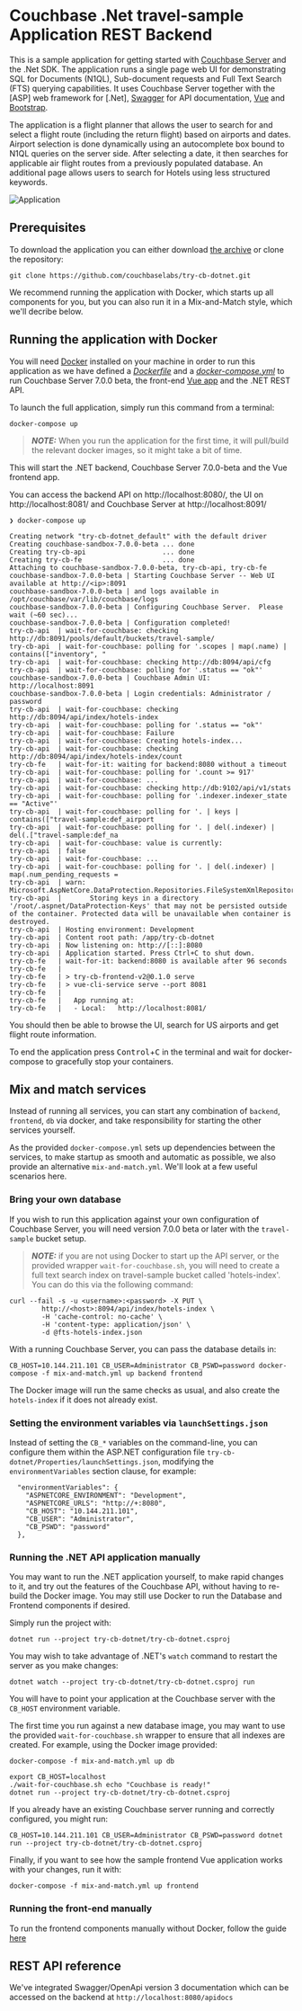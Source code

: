 # Couchbase .Net travel-sample Application REST Backend

This is a sample application for getting started with [Couchbase Server] and the .Net SDK.
The application runs a single page web UI for demonstrating SQL for Documents (N1QL), Sub-document requests and Full Text Search (FTS) querying capabilities.
It uses Couchbase Server together with the [ASP] web framework for [.Net], [Swagger] for API documentation, [Vue] and [Bootstrap].

The application is a flight planner that allows the user to search for and select a flight route (including the return flight) based on airports and dates.
Airport selection is done dynamically using an autocomplete box bound to N1QL queries on the server side. After selecting a date, it then searches
for applicable air flight routes from a previously populated database. An additional page allows users to search for Hotels using less structured keywords.

![Application](app.png)


## Prerequisites

To download the application you can either download [the archive](https://github.com/couchbaselabs/try-cb-dotnet/archive/master.zip) or clone the repository:

    git clone https://github.com/couchbaselabs/try-cb-dotnet.git

We recommend running the application with Docker, which starts up all components for you,
but you can also run it in a Mix-and-Match style, which we'll decribe below.


## Running the application with Docker

You will need [Docker](https://docs.docker.com/get-docker/) installed on your machine in order to run this application as we have defined a [_Dockerfile_](Dockerfile) and a [_docker-compose.yml_](docker-compose.yml) to run Couchbase Server 7.0.0 beta, the front-end [Vue app](https://github.com/couchbaselabs/try-cb-frontend-v2.git) and the .NET REST API.

To launch the full application, simply run this command from a terminal:

    docker-compose up

> **_NOTE:_** When you run the application for the first time, it will pull/build the relevant docker images, so it might take a bit of time.

This will start the .NET backend, Couchbase Server 7.0.0-beta and the Vue frontend app.

You can access the backend API on http://localhost:8080/, the UI on
http://localhost:8081/ and Couchbase Server at http://localhost:8091/

    ❯ docker-compose up

    Creating network "try-cb-dotnet_default" with the default driver
    Creating couchbase-sandbox-7.0.0-beta ... done
    Creating try-cb-api                   ... done
    Creating try-cb-fe                    ... done
    Attaching to couchbase-sandbox-7.0.0-beta, try-cb-api, try-cb-fe
    couchbase-sandbox-7.0.0-beta | Starting Couchbase Server -- Web UI available at http://<ip>:8091
    couchbase-sandbox-7.0.0-beta | and logs available in /opt/couchbase/var/lib/couchbase/logs
    couchbase-sandbox-7.0.0-beta | Configuring Couchbase Server.  Please wait (~60 sec)...
    couchbase-sandbox-7.0.0-beta | Configuration completed!
    try-cb-api  | wait-for-couchbase: checking http://db:8091/pools/default/buckets/travel-sample/
    try-cb-api  | wait-for-couchbase: polling for '.scopes | map(.name) | contains(["inventory", "
    try-cb-api  | wait-for-couchbase: checking http://db:8094/api/cfg
    try-cb-api  | wait-for-couchbase: polling for '.status == "ok"'
    couchbase-sandbox-7.0.0-beta | Couchbase Admin UI: http://localhost:8091
    couchbase-sandbox-7.0.0-beta | Login credentials: Administrator / password
    try-cb-api  | wait-for-couchbase: checking http://db:8094/api/index/hotels-index
    try-cb-api  | wait-for-couchbase: polling for '.status == "ok"'
    try-cb-api  | wait-for-couchbase: Failure
    try-cb-api  | wait-for-couchbase: Creating hotels-index...
    try-cb-api  | wait-for-couchbase: checking http://db:8094/api/index/hotels-index/count
    try-cb-fe   | wait-for-it: waiting for backend:8080 without a timeout
    try-cb-api  | wait-for-couchbase: polling for '.count >= 917'
    try-cb-api  | wait-for-couchbase: ...
    try-cb-api  | wait-for-couchbase: checking http://db:9102/api/v1/stats
    try-cb-api  | wait-for-couchbase: polling for '.indexer.indexer_state == "Active"'
    try-cb-api  | wait-for-couchbase: polling for '. | keys | contains(["travel-sample:def_airport
    try-cb-api  | wait-for-couchbase: polling for '. | del(.indexer) | del(.["travel-sample:def_na
    try-cb-api  | wait-for-couchbase: value is currently:
    try-cb-api  | false
    try-cb-api  | wait-for-couchbase: ...
    try-cb-api  | wait-for-couchbase: polling for '. | del(.indexer) | map(.num_pending_requests =
    try-cb-api  | warn: Microsoft.AspNetCore.DataProtection.Repositories.FileSystemXmlRepository[60]
    try-cb-api  |       Storing keys in a directory '/root/.aspnet/DataProtection-Keys' that may not be persisted outside of the container. Protected data will be unavailable when container is destroyed.
    try-cb-api  | Hosting environment: Development
    try-cb-api  | Content root path: /app/try-cb-dotnet
    try-cb-api  | Now listening on: http://[::]:8080
    try-cb-api  | Application started. Press Ctrl+C to shut down.
    try-cb-fe   | wait-for-it: backend:8080 is available after 96 seconds
    try-cb-fe   |
    try-cb-fe   | > try-cb-frontend-v2@0.1.0 serve
    try-cb-fe   | > vue-cli-service serve --port 8081
    try-cb-fe   |
    try-cb-fe   |   App running at:
    try-cb-fe   |   - Local:   http://localhost:8081/

You should then be able to browse the UI, search for US airports and get flight
route information.

To end the application press <kbd>Control</kbd>+<kbd>C</kbd> in the terminal
and wait for docker-compose to gracefully stop your containers.


## Mix and match services

Instead of running all services, you can start any combination of `backend`,
`frontend`, `db` via docker, and take responsibility for starting the other
services yourself.

As the provided `docker-compose.yml` sets up dependencies between the services,
to make startup as smooth and automatic as possible, we also provide an
alternative `mix-and-match.yml`. We'll look at a few useful scenarios here.

### Bring your own database

If you wish to run this application against your own configuration of Couchbase
Server, you will need version 7.0.0 beta or later with the `travel-sample`
bucket setup.

> **_NOTE:_** if you are not using Docker to start up the API server, or the
> provided wrapper `wait-for-couchbase.sh`, you will need to create a full text
> search index on travel-sample bucket called 'hotels-index'. You can do this
> via the following command:

    curl --fail -s -u <username>:<password> -X PUT \
            http://<host>:8094/api/index/hotels-index \
            -H 'cache-control: no-cache' \
            -H 'content-type: application/json' \
            -d @fts-hotels-index.json

With a running Couchbase Server, you can pass the database details in:

    CB_HOST=10.144.211.101 CB_USER=Administrator CB_PSWD=password docker-compose -f mix-and-match.yml up backend frontend

The Docker image will run the same checks as usual, and also create the
`hotels-index` if it does not already exist.

### Setting the environment variables via `launchSettings.json`

Instead of setting the `CB_*` variables on the command-line, you can configure them within the ASP.NET configuration file
`try-cb-dotnet/Properties/launchSettings.json`, modifying the `environmentVariables` section clause, for example:

      "environmentVariables": {
        "ASPNETCORE_ENVIRONMENT": "Development",
        "ASPNETCORE_URLS": "http://+:8080",
        "CB_HOST": "10.144.211.101",
        "CB_USER": "Administrator",
        "CB_PSWD": "password"
      },

### Running the .NET API application manually

You may want to run the .NET application yourself, to make rapid changes to it,
and try out the features of the Couchbase API, without having to re-build the Docker
image. You may still use Docker to run the Database and Frontend components if desired.

Simply run the project with:

    dotnet run --project try-cb-dotnet/try-cb-dotnet.csproj

You may wish to take advantage of .NET's `watch` command to restart the server as you make changes:

    dotnet watch --project try-cb-dotnet/try-cb-dotnet.csproj run

You will have to point your application at the Couchbase server with the
`CB_HOST` environment variable.

The first time you run against a new database image, you may want to use the provided
`wait-for-couchbase.sh` wrapper to ensure that all indexes are created.
For example, using the Docker image provided:

    docker-compose -f mix-and-match.yml up db

    export CB_HOST=localhost
    ./wait-for-couchbase.sh echo "Couchbase is ready!"
    dotnet run --project try-cb-dotnet/try-cb-dotnet.csproj

If you already have an existing Couchbase server running and correctly configured, you might run:

    CB_HOST=10.144.211.101 CB_USER=Administrator CB_PSWD=password dotnet run --project try-cb-dotnet/try-cb-dotnet.csproj

Finally, if you want to see how the sample frontend Vue application works with your changes,
run it with:

    docker-compose -f mix-and-match.yml up frontend

### Running the front-end manually

To run the frontend components manually without Docker, follow the guide
[here](https://github.com/couchbaselabs/try-cb-frontend-v2)


## REST API reference

We've integrated Swagger/OpenApi version 3 documentation which can be accessed on the backend at `http://localhost:8080/apidocs`


[Couchbase Server]: https://www.couchbase.com/
[.NET SDK]: https://docs.couchbase.com/dotnet-sdk/current/hello-world/overview.html
[ASP.NET]: https://dotnet.microsoft.com/apps/aspnet
[Swagger]: https://swagger.io/resources/open-api/
[Vue]: https://vuejs.org/
[Bootstrap]: https://getbootstrap.com/

